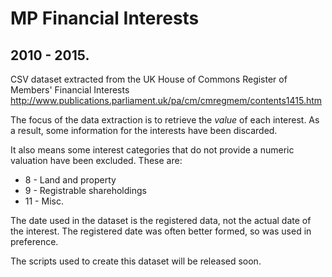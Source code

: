 # MP Financial Interests
## 2010 - 2015.

CSV dataset extracted from the UK House of Commons Register of Members' Financial Interests http://www.publications.parliament.uk/pa/cm/cmregmem/contents1415.htm

The focus of the data extraction is to retrieve the *value* of each interest. As a result, some information for the interests have been discarded.

It also means some interest categories that do not provide a numeric valuation have been excluded.  These are:
* 8 - Land and property
* 9 - Registrable shareholdings
* 11 - Misc.

The date used in the dataset is the registered data, not the actual date of the interest.  The registered date was often better formed, so was used in preference.

The scripts used to create this dataset will be released soon.
